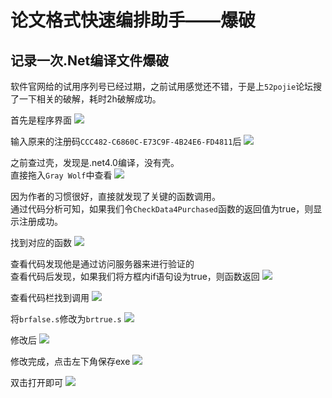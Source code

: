 # 论文格式快速编排助手——爆破

## 记录一次.Net编译文件爆破
软件官网给的试用序列号已经过期，之前试用感觉还不错，于是上`52pojie`论坛搜了一下相关的破解，耗时2h破解成功。

首先是程序界面
![](https://i.imgur.com/g6bCXp4.png)

输入原来的注册码`CCC482-C6860C-E73C9F-4B24E6-FD4811`后
![](https://i.imgur.com/l2ndfsY.png)

之前查过壳，发现是.net4.0编译，没有壳。  
直接拖入`Gray Wolf`中查看
![](https://i.imgur.com/lNkwYP1.png)

因为作者的习惯很好，直接就发现了关键的函数调用。  
通过代码分析可知，如果我们令`CheckData4Purchased`函数的返回值为true，则显示注册成功。

找到对应的函数
![](https://i.imgur.com/WuNiEbY.png)

查看代码发现他是通过访问服务器来进行验证的  
查看代码后发现，如果我们将方框内if语句设为true，则函数返回
![](https://i.imgur.com/6jefZ12.png)

查看代码栏找到调用
![](https://i.imgur.com/bMcLDpD.png)


将`brfalse.s`修改为`brtrue.s`
![](https://i.imgur.com/1EAjNMN.png)

修改后
![](https://i.imgur.com/iMaZGcY.png)

修改完成，点击左下角保存exe
![](https://i.imgur.com/ffRDMDR.png)

双击打开即可
![](https://i.imgur.com/1XghgSU.png)